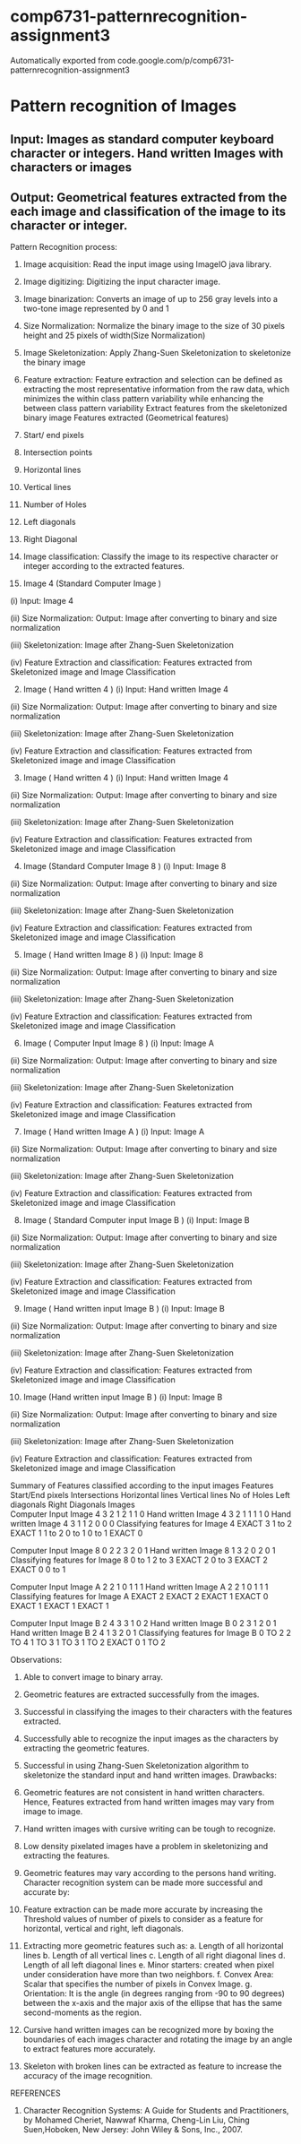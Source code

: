 # comp6731-patternrecognition-assignment3
Automatically exported from code.google.com/p/comp6731-patternrecognition-assignment3

# Pattern recognition of Images 

## Input: Images as standard computer keyboard character or integers. Hand written Images with characters or images
## Output: Geometrical features extracted from the each image and classification of the image to its character or integer.
Pattern Recognition process:
1.	Image acquisition: Read the input image using ImageIO java library.
2.	Image digitizing: Digitizing the input character image.
3.	Image binarization: Converts an image of up to 256 gray levels into a two-tone image represented by 0 and 1
4.	Size Normalization: Normalize the binary image to the size of 30 pixels height and 25 pixels of width(Size Normalization)
5.	Image Skeletonization: Apply Zhang-Suen Skeletonization  to skeletonize the binary image
6.	Feature extraction: Feature extraction and selection can be defined as extracting the most representative information from the raw data, which minimizes the within class pattern variability while enhancing the between class pattern variability 
Extract features from the skeletonized binary image
Features extracted (Geometrical features)
1.	Start/ end pixels
2.	Intersection points
3.	Horizontal lines
4.	Vertical lines
5.	Number of Holes
6.	Left diagonals
7.	Right Diagonal
7.	Image classification: Classify the image to its respective character or integer according to the extracted features. 












1.	Image 4 (Standard Computer Image )

(i)	Input: Image 4 
 

(ii)	Size Normalization: Output: Image after converting to binary and size normalization


 













(iii)	Skeletonization: Image after Zhang-Suen Skeletonization

 

(iv)	Feature Extraction and classification: Features extracted from Skeletonized image and
Image Classification

 


2.	Image ( Hand written 4 )
(i)	Input: Hand written Image 4
 

(ii)	Size Normalization: Output: Image after converting to binary and size normalization
 



(iii)	Skeletonization: Image after Zhang-Suen Skeletonization
 

(iv)	Feature Extraction and classification: Features extracted from Skeletonized image and image Classification
 




3.	Image ( Hand written 4 )
(i)	Input: Hand written Image 4
 

(ii)	Size Normalization: Output: Image after converting to binary and size normalization

 



(iii)	Skeletonization: Image after Zhang-Suen Skeletonization
 

(iv)	Feature Extraction and classification: Features extracted from Skeletonized image and image Classification
 


4.	Image (Standard Computer Image 8 )
(i)	Input: Image 8
 

(ii)	Size Normalization: Output: Image after converting to binary and size normalization

 



(iii)	Skeletonization: Image after Zhang-Suen Skeletonization

 

(iv)	Feature Extraction and classification: Features extracted from Skeletonized image and image Classification

 



5.	Image ( Hand written Image 8 )
(i)	Input: Image 8

 

(ii)	Size Normalization: Output: Image after converting to binary and size normalization


 









(iii)	Skeletonization: Image after Zhang-Suen Skeletonization
 
(iv)	Feature Extraction and classification: Features extracted from Skeletonized image and image Classification


 


6.	Image ( Computer Input Image 8 )
(i)	Input: Image A


 

(ii)	Size Normalization: Output: Image after converting to binary and size normalization
 







(iii)	Skeletonization: Image after Zhang-Suen Skeletonization
 
(iv)	Feature Extraction and classification: Features extracted from Skeletonized image and image Classification

 




7.	Image ( Hand written Image A )
(i)	Input: Image A
 


(ii)	Size Normalization: Output: Image after converting to binary and size normalization
 








(iii)	Skeletonization: Image after Zhang-Suen Skeletonization
 

(iv)	Feature Extraction and classification: Features extracted from Skeletonized image and image Classification
 





8.	Image ( Standard Computer input Image B )
(i)	Input: Image B

 

(ii)	Size Normalization: Output: Image after converting to binary and size normalization
 







(iii)	Skeletonization: Image after Zhang-Suen Skeletonization
 

(iv)	Feature Extraction and classification: Features extracted from Skeletonized image and image Classification
 




9.	Image ( Hand written input Image B )
(i)	Input: Image B
 

(ii)	Size Normalization: Output: Image after converting to binary and size normalization
 







(iii)	Skeletonization: Image after Zhang-Suen Skeletonization
 

(iv)	Feature Extraction and classification: Features extracted from Skeletonized image and image Classification
 





10.	Image (Hand written input Image B )
(i)	Input: Image B

 


(ii)	Size Normalization: Output: Image after converting to binary and size normalization
 









(iii)	Skeletonization: Image after Zhang-Suen Skeletonization
 

(iv)	Feature Extraction and classification: Features extracted from Skeletonized image and image Classification
 




Summary of Features classified according to the input images
Features	Start/End pixels	Intersections	Horizontal lines	Vertical lines	No of Holes	Left diagonals	Right Diagonals
Images	 	 	 	 	 	 	 
Computer Input Image 4	3	2	1	2	1	1	0
Hand written Image 4	3	2	1	1	1	1	0
Hand written Image 4	3	1	1	2	0	0	0
Classifying features for Image 4	EXACT 3	1 to 2	EXACT 1	1 to 2	0 to 1	0 to 1	EXACT 0
 	 	 	 	 	 	 	 
Computer Input Image 8	0	2	2	3	2	0	1
Hand written Image 8	1	3	2	0	2	0	1
Classifying features for Image 8	0 to 1	2 to 3	EXACT 2	0 to 3	EXACT 2	EXACT 0	0 to 1
 	 	 	 	 	 	 	 
Computer Input Image A	2	2	1	0	1	1	1
Hand written Image A	2	2	1	0	1	1	1
Classifying features for Image A	EXACT 2	EXACT 2	EXACT 1	EXACT 0	EXACT 1	EXACT 1	EXACT 1
 	 	 	 	 	 	 	 
Computer Input Image B	2	4	3	3	1	0	2
Hand written Image B	0	2	3	1	2	0	1
Hand written Image B	2	4	1	3	2	0	1
Classifying features for  Image B 	0 TO 2	2 TO 4	1 TO 3	1 TO 3	1 TO 2	EXACT 0	1 TO 2




Observations: 
1.	Able to convert image to binary array.
2.	Geometric features are extracted successfully from the images.
3.	Successful in classifying the images to their characters with the features extracted.
4.	Successfully able to recognize the input images as the characters by extracting the geometric features.
5.	Successful in using Zhang-Suen Skeletonization algorithm to skeletonize the standard input and hand written images.
Drawbacks:
1.	Geometric features are not consistent in hand written characters. Hence, Features extracted from hand written images may vary from image to image.
2.	Hand written images with cursive writing can be tough to recognize.
3.	Low density pixelated images have a problem in skeletonizing and extracting the features.
4.	Geometric features may vary according to the persons hand writing.
Character recognition system can be made more successful and accurate by:
1.	Feature extraction can be made more accurate by increasing the Threshold values of number of pixels to consider as a feature for horizontal, vertical and right, left diagonals.
 
2.	Extracting more geometric features such as:
a.	Length of all horizontal lines
b.	Length of all vertical lines
c.	Length of all right diagonal lines
d.	Length of all left diagonal lines
e.	Minor starters: created when pixel under consideration have more than two neighbors.
f.	Convex Area: Scalar that specifies the number of pixels in Convex Image.
g.	Orientation: It is the angle (in degrees ranging from -90 to 90 degrees) between the x-axis and the major axis of the ellipse that has the same second-moments as the region.
3.	Cursive hand written images can be recognized more by boxing the boundaries of each images character and rotating the image by an angle to extract features more accurately.
4.	Skeleton with broken lines can be extracted as feature to increase the accuracy of the image recognition.

REFERENCES
1)	Character Recognition Systems: A Guide for Students and Practitioners, by Mohamed Cheriet, Nawwaf Kharma, Cheng-Lin Liu, Ching Suen,Hoboken, New Jersey: John Wiley & Sons, Inc., 2007.

